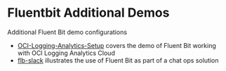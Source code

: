 # Fluentbit Additional Demos
Additional Fluent Bit demo configurations
- [OCI-Logging-Analytics-Setup](./OCI-Logging-Analytics-Setup/readme.md) covers the demo of Fluent Bit working with OCI Logging Analytics Cloud
- [flb-slack](./flb-slack/README.md) illustrates the use of Fluent Bit as part of a chat ops solution
